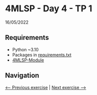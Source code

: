# 4MLSP - Day 4 - TP 1
16/05/2022

## Requirements
- Python ~3.10
- Packages in [requirements.txt](https://github.com/EmpireDemocratiqueDuPoulpe/4MLSP-Day4-TP1/blob/main/requirements.txt)
- [4MLSP-Module](https://github.com/EmpireDemocratiqueDuPoulpe/4MLSP-Module)

## Navigation
[<-- Previous exercise](https://github.com/EmpireDemocratiqueDuPoulpe/4MLSP-Day3-TP1/tree/main) | [Next exercise -->](https://github.com/EmpireDemocratiqueDuPoulpe/4MLSP-Day5-TP1/tree/main)
